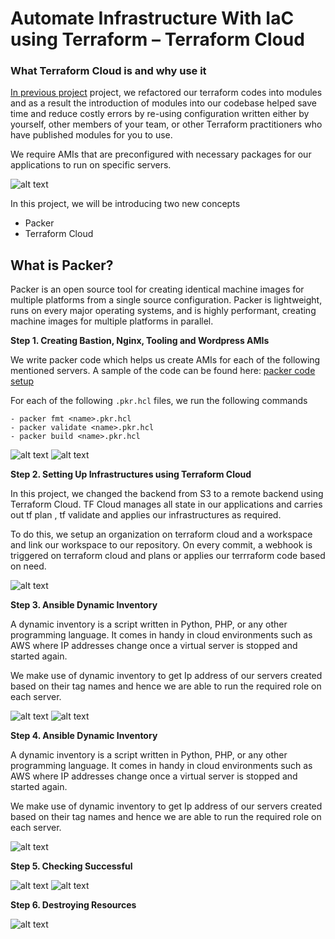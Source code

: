 # Automate Infrastructure With IaC using Terraform – Terraform Cloud

### What Terraform Cloud is and why use it

[In previous project](https://github.com/hammedakinwale/Devops-projects/tree/main/22-automating-aws-infrastructure-in-code-using-terrafform-part-3) project, we refactored our terraform codes into modules and as a result the introduction of modules into our codebase helped save time and reduce costly errors by re-using configuration written either by yourself, other members of your team, or other Terraform practitioners who have published modules for you to use.

We require AMIs that are preconfigured with necessary packages for our applications to run on specific servers.

![alt text](./images/1.png)

In this project, we will be introducing two new concepts

+ Packer
+ Terraform Cloud

## What is Packer?

Packer is an open source tool for creating identical machine images for multiple platforms from a single source configuration. Packer is lightweight, runs on every major operating systems, and is highly performant, creating machine images for multiple platforms in parallel.

**Step 1. Creating Bastion, Nginx, Tooling and Wordpress AMIs**

We write packer code which helps us create AMIs for each of the following mentioned servers. A sample of the code can be found here: [packer code setup](https://gitlab.com/devops-projects2853448/packer-iac-ami)

For each of the following `.pkr.hcl` files, we run the following commands

```
- packer fmt <name>.pkr.hcl
- packer validate <name>.pkr.hcl
- packer build <name>.pkr.hcl
```

![alt text](./images/2.png)
![alt text](./images/3.png)

**Step 2. Setting Up Infrastructures using Terraform Cloud**

In this project, we changed the backend from S3 to a remote backend using Terraform Cloud. TF Cloud manages all state in our applications and carries out tf plan , tf validate and applies our infrastructures as required.

To do this, we setup an organization on terraform cloud and a workspace and link our workspace to our repository. On every commit, a webhook is triggered on terraform cloud and plans or applies our terrraform code based on need.

![alt text](./images/4.png)

**Step 3. Ansible Dynamic Inventory**

A dynamic inventory is a script written in Python, PHP, or any other programming language. It comes in handy in cloud environments such as AWS where IP addresses change once a virtual server is stopped and started again.

We make use of dynamic inventory to get Ip address of our servers created based on their tag names and hence we are able to run the required role on each server.

![alt text](./images/6.png)
![alt text](./images/7.png)

**Step 4. Ansible Dynamic Inventory**

A dynamic inventory is a script written in Python, PHP, or any other programming language. It comes in handy in cloud environments such as AWS where IP addresses change once a virtual server is stopped and started again.

We make use of dynamic inventory to get Ip address of our servers created based on their tag names and hence we are able to run the required role on each server.

![alt text](./images/8.png)

**Step 5. Checking Successful**

![alt text](./images/9.png)
![alt text](./images/10.png)

**Step 6. Destroying Resources**

![alt text](./images/6.png)